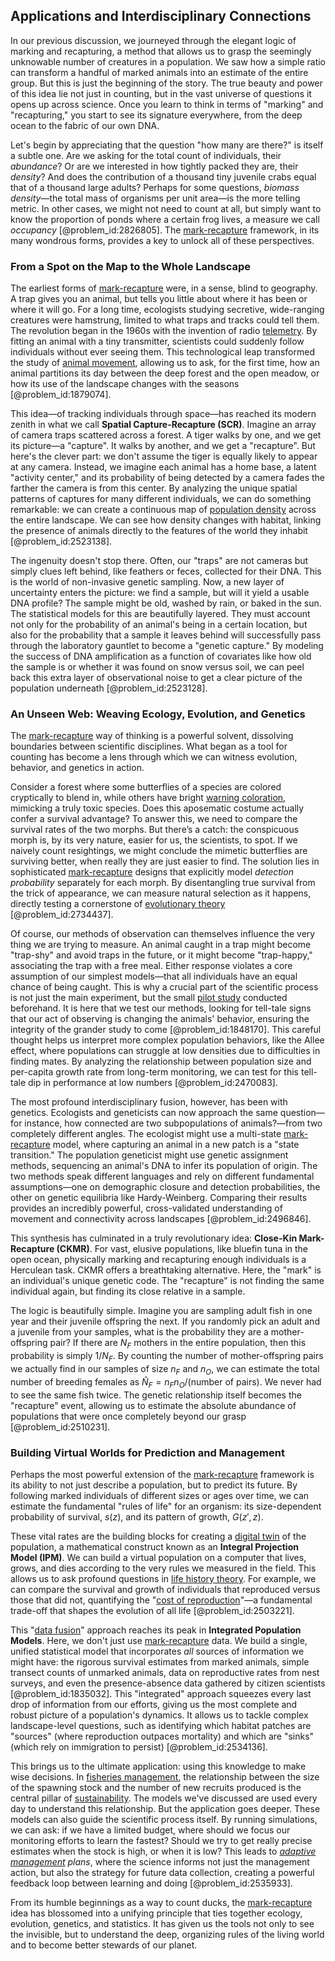 ## Applications and Interdisciplinary Connections

In our previous discussion, we journeyed through the elegant logic of marking and recapturing, a method that allows us to grasp the seemingly unknowable number of creatures in a population. We saw how a simple ratio can transform a handful of marked animals into an estimate of the entire group. But this is just the beginning of the story. The true beauty and power of this idea lie not just in counting, but in the vast universe of questions it opens up across science. Once you learn to think in terms of "marking" and "recapturing," you start to see its signature everywhere, from the deep ocean to the fabric of our own DNA.

Let's begin by appreciating that the question "how many are there?" is itself a subtle one. Are we asking for the total count of individuals, their *abundance*? Or are we interested in how tightly packed they are, their *density*? And does the contribution of a thousand tiny juvenile crabs equal that of a thousand large adults? Perhaps for some questions, *biomass density*—the total mass of organisms per unit area—is the more telling metric. In other cases, we might not need to count at all, but simply want to know the proportion of ponds where a certain frog lives, a measure we call *occupancy* [@problem_id:2826805]. The [mark-recapture](@article_id:149551) framework, in its many wondrous forms, provides a key to unlock all of these perspectives.

### From a Spot on the Map to the Whole Landscape

The earliest forms of [mark-recapture](@article_id:149551) were, in a sense, blind to geography. A trap gives you an animal, but tells you little about where it has been or where it will go. For a long time, ecologists studying secretive, wide-ranging creatures were hamstrung, limited to what traps and tracks could tell them. The revolution began in the 1960s with the invention of radio [telemetry](@article_id:199054). By fitting an animal with a tiny transmitter, scientists could suddenly follow individuals without ever seeing them. This technological leap transformed the study of [animal movement](@article_id:204149), allowing us to ask, for the first time, how an animal partitions its day between the deep forest and the open meadow, or how its use of the landscape changes with the seasons [@problem_id:1879074].

This idea—of tracking individuals through space—has reached its modern zenith in what we call **Spatial Capture-Recapture (SCR)**. Imagine an array of camera traps scattered across a forest. A tiger walks by one, and we get its picture—a "capture". It walks by another, and we get a "recapture". But here's the clever part: we don't assume the tiger is equally likely to appear at any camera. Instead, we imagine each animal has a home base, a latent "activity center," and its probability of being detected by a camera fades the farther the camera is from this center. By analyzing the unique spatial patterns of captures for many different individuals, we can do something remarkable: we can create a continuous map of [population density](@article_id:138403) across the entire landscape. We can see how density changes with habitat, linking the presence of animals directly to the features of the world they inhabit [@problem_id:2523138].

The ingenuity doesn't stop there. Often, our "traps" are not cameras but simply clues left behind, like feathers or feces, collected for their DNA. This is the world of non-invasive genetic sampling. Now, a new layer of uncertainty enters the picture: we find a sample, but will it yield a usable DNA profile? The sample might be old, washed by rain, or baked in the sun. The statistical models for this are beautifully layered. They must account not only for the probability of an animal's being in a certain location, but also for the probability that a sample it leaves behind will successfully pass through the laboratory gauntlet to become a "genetic capture." By modeling the success of DNA amplification as a function of covariates like how old the sample is or whether it was found on snow versus soil, we can peel back this extra layer of observational noise to get a clear picture of the population underneath [@problem_id:2523128].

### An Unseen Web: Weaving Ecology, Evolution, and Genetics

The [mark-recapture](@article_id:149551) way of thinking is a powerful solvent, dissolving boundaries between scientific disciplines. What began as a tool for counting has become a lens through which we can witness evolution, behavior, and genetics in action.

Consider a forest where some butterflies of a species are colored cryptically to blend in, while others have bright [warning coloration](@article_id:163385), mimicking a truly toxic species. Does this aposematic costume actually confer a survival advantage? To answer this, we need to compare the survival rates of the two morphs. But there’s a catch: the conspicuous morph is, by its very nature, easier for us, the scientists, to spot. If we naively count resightings, we might conclude the mimetic butterflies are surviving better, when really they are just easier to find. The solution lies in sophisticated [mark-recapture](@article_id:149551) designs that explicitly model *detection probability* separately for each morph. By disentangling true survival from the trick of appearance, we can measure natural selection as it happens, directly testing a cornerstone of [evolutionary theory](@article_id:139381) [@problem_id:2734437].

Of course, our methods of observation can themselves influence the very thing we are trying to measure. An animal caught in a trap might become "trap-shy" and avoid traps in the future, or it might become "trap-happy," associating the trap with a free meal. Either response violates a core assumption of our simplest models—that all individuals have an equal chance of being caught. This is why a crucial part of the scientific process is not just the main experiment, but the small [pilot study](@article_id:172297) conducted beforehand. It is here that we test our methods, looking for tell-tale signs that our act of observing is changing the animals' behavior, ensuring the integrity of the grander study to come [@problem_id:1848170]. This careful thought helps us interpret more complex population behaviors, like the Allee effect, where populations can struggle at low densities due to difficulties in finding mates. By analyzing the relationship between population size and per-capita growth rate from long-term monitoring, we can test for this tell-tale dip in performance at low numbers [@problem_id:2470083].

The most profound interdisciplinary fusion, however, has been with genetics. Ecologists and geneticists can now approach the same question—for instance, how connected are two subpopulations of animals?—from two completely different angles. The ecologist might use a multi-state [mark-recapture](@article_id:149551) model, where capturing an animal in a new patch is a "state transition." The population geneticist might use genetic assignment methods, sequencing an animal's DNA to infer its population of origin. The two methods speak different languages and rely on different fundamental assumptions—one on demographic closure and detection probabilities, the other on genetic equilibria like Hardy-Weinberg. Comparing their results provides an incredibly powerful, cross-validated understanding of movement and connectivity across landscapes [@problem_id:2496846].

This synthesis has culminated in a truly revolutionary idea: **Close-Kin Mark-Recapture (CKMR)**. For vast, elusive populations, like bluefin tuna in the open ocean, physically marking and recapturing enough individuals is a Herculean task. CKMR offers a breathtaking alternative. Here, the "mark" is an individual's unique genetic code. The "recapture" is not finding the same individual again, but finding its close relative in a sample.

The logic is beautifully simple. Imagine you are sampling adult fish in one year and their juvenile offspring the next. If you randomly pick an adult and a juvenile from your samples, what is the probability they are a mother-offspring pair? If there are $N_F$ mothers in the entire population, then this probability is simply $1/N_F$. By counting the number of mother-offspring pairs we actually find in our samples of size $n_F$ and $n_O$, we can estimate the total number of breeding females as $\hat{N}_F = n_F n_O / (\text{number of pairs})$. We never had to see the same fish twice. The genetic relationship itself becomes the "recapture" event, allowing us to estimate the absolute abundance of populations that were once completely beyond our grasp [@problem_id:2510231].

### Building Virtual Worlds for Prediction and Management

Perhaps the most powerful extension of the [mark-recapture](@article_id:149551) framework is its ability to not just describe a population, but to predict its future. By following marked individuals of different sizes or ages over time, we can estimate the fundamental "rules of life" for an organism: its size-dependent probability of survival, $s(z)$, and its pattern of growth, $G(z', z)$.

These vital rates are the building blocks for creating a [digital twin](@article_id:171156) of the population, a mathematical construct known as an **Integral Projection Model (IPM)**. We can build a virtual population on a computer that lives, grows, and dies according to the very rules we measured in the field. This allows us to ask profound questions in [life history theory](@article_id:152276). For example, we can compare the survival and growth of individuals that reproduced versus those that did not, quantifying the "[cost of reproduction](@article_id:169254)"—a fundamental trade-off that shapes the evolution of all life [@problem_id:2503221].

This "[data fusion](@article_id:140960)" approach reaches its peak in **Integrated Population Models**. Here, we don't just use [mark-recapture](@article_id:149551) data. We build a single, unified statistical model that incorporates *all* sources of information we might have: the rigorous survival estimates from marked animals, simple transect counts of unmarked animals, data on reproductive rates from nest surveys, and even the presence-absence data gathered by citizen scientists [@problem_id:1835032]. This "integrated" approach squeezes every last drop of information from our efforts, giving us the most complete and robust picture of a population's dynamics. It allows us to tackle complex landscape-level questions, such as identifying which habitat patches are "sources" (where reproduction outpaces mortality) and which are "sinks" (which rely on immigration to persist) [@problem_id:2534136].

This brings us to the ultimate application: using this knowledge to make wise decisions. In [fisheries management](@article_id:181961), the relationship between the size of the spawning stock and the number of new recruits produced is the central pillar of [sustainability](@article_id:197126). The models we've discussed are used every day to understand this relationship. But the application goes deeper. These models can also guide the scientific process itself. By running simulations, we can ask: if we have a limited budget, where should we focus our monitoring efforts to learn the fastest? Should we try to get really precise estimates when the stock is high, or when it is low? This leads to *[adaptive management](@article_id:197525) plans*, where the science informs not just the management action, but also the strategy for future data collection, creating a powerful feedback loop between learning and doing [@problem_id:2535933].

From its humble beginnings as a way to count ducks, the [mark-recapture](@article_id:149551) idea has blossomed into a unifying principle that ties together ecology, evolution, genetics, and statistics. It has given us the tools not only to see the invisible, but to understand the deep, organizing rules of the living world and to become better stewards of our planet.